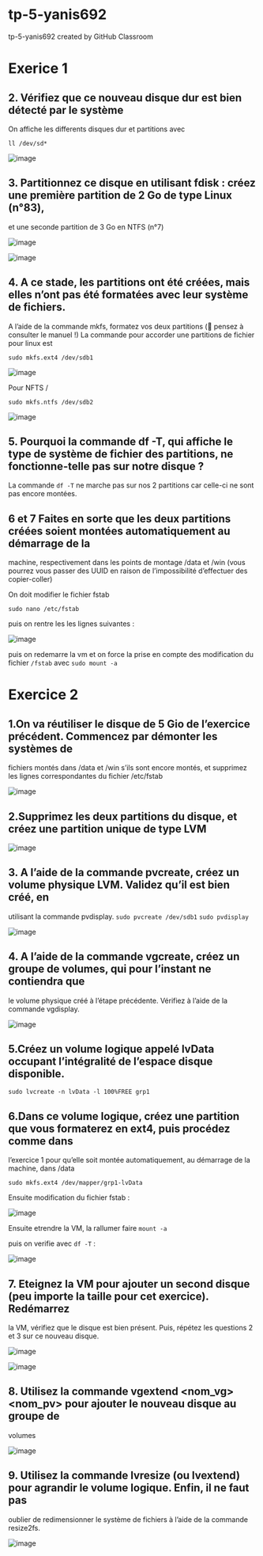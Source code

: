 # tp-5-yanis692
tp-5-yanis692 created by GitHub Classroom

# Exerice 1

## 2. Vérifiez que ce nouveau disque dur est bien détecté par le système
On affiche les differents disques dur et partitions avec 
```
ll /dev/sd*
```
![image](https://user-images.githubusercontent.com/77662970/193530068-8266ac93-e0ea-4811-b756-e1051ac6a4ab.png)

## 3. Partitionnez ce disque en utilisant fdisk : créez une première partition de 2 Go de type Linux (n°83),
et une seconde partition de 3 Go en NTFS (n°7)

![image](https://user-images.githubusercontent.com/77662970/193533220-22af50ef-0006-4ce7-8eb1-ca7bc4ea7eb8.png)


![image](https://user-images.githubusercontent.com/77662970/193533096-6897c376-5da9-4d5c-be12-348e9d22153f.png)

## 4. A ce stade, les partitions ont été créées, mais elles n’ont pas été formatées avec leur système de fichiers.
A l’aide de la commande mkfs, formatez vos deux partitions ( pensez à consulter le manuel !)
La commande pour accorder une partitions de fichier pour linux est 
```
sudo mkfs.ext4 /dev/sdb1
```

![image](https://user-images.githubusercontent.com/77662970/193534260-15fbb1be-53a7-46ea-9750-28eb16e3af33.png)

Pour NFTS /
```
sudo mkfs.ntfs /dev/sdb2
```

![image](https://user-images.githubusercontent.com/77662970/193535067-ac83e23a-6ee8-4ca8-aa3e-ca2e0573dea9.png)

## 5. Pourquoi la commande df -T, qui affiche le type de système de fichier des partitions, ne fonctionne-telle pas sur notre disque ?

La commande ```df -T``` ne marche pas sur nos 2 partitions car celle-ci ne sont pas encore montées.

## 6 et 7  Faites en sorte que les deux partitions créées soient montées automatiquement au démarrage de la
machine, respectivement dans les points de montage /data et /win (vous pourrez vous passer des
UUID en raison de l’impossibilité d’effectuer des copier-coller)

On doit modifier le fichier fstab
```
sudo nano /etc/fstab
```
puis on rentre les les lignes suivantes :

![image](https://user-images.githubusercontent.com/77662970/193541499-c253880f-3b18-4cbd-bcae-b2a0af1da647.png)

puis on redemarre la vm et on force la prise en compte des modification du fichier ```/fstab``` avec ```sudo mount -a```

# Exercice 2

## 1.On va réutiliser le disque de 5 Gio de l’exercice précédent. Commencez par démonter les systèmes de
fichiers montés dans /data et /win s’ils sont encore montés, et supprimez les lignes correspondantes
du fichier /etc/fstab

![image](https://user-images.githubusercontent.com/77662970/193544943-b800e0b9-351c-44fe-a99c-ce1e7728a2c6.png)

## 2.Supprimez les deux partitions du disque, et créez une partition unique de type LVM

![image](https://user-images.githubusercontent.com/77662970/193547876-3877cf67-d3ba-4cfe-8cef-2418286d24ad.png)

## 3. A l’aide de la commande pvcreate, créez un volume physique LVM. Validez qu’il est bien créé, en
utilisant la commande pvdisplay.
```sudo pvcreate /dev/sdb1```
```sudo pvdisplay```

![image](https://user-images.githubusercontent.com/77662970/193549152-e793449d-8f9f-4173-ade9-e3fe77c1dc70.png)

## 4. A l’aide de la commande vgcreate, créez un groupe de volumes, qui pour l’instant ne contiendra que
le volume physique créé à l’étape précédente. Vérifiez à l’aide de la commande vgdisplay.

![image](https://user-images.githubusercontent.com/77662970/193559639-02d76c97-5951-465d-bea7-6558db1172fc.png)

## 5.Créez un volume logique appelé lvData occupant l’intégralité de l’espace disque disponible.
```
sudo lvcreate -n lvData -l 100%FREE grp1
```

## 6.Dans ce volume logique, créez une partition que vous formaterez en ext4, puis procédez comme dans
l’exercice 1 pour qu’elle soit montée automatiquement, au démarrage de la machine, dans /data
```
sudo mkfs.ext4 /dev/mapper/grp1-lvData
```
Ensuite modification du fichier fstab :

![image](https://user-images.githubusercontent.com/77662970/193570049-1252a93e-c4cf-43bb-9588-9877670b7134.png)

Ensuite etrendre la VM, la rallumer faire 
```mount -a```

puis on verifie avec ```df -T``` :

![image](https://user-images.githubusercontent.com/77662970/193569546-acb1a8fa-b16d-4ab1-99ef-11db5d5f2df7.png)

## 7. Eteignez la VM pour ajouter un second disque (peu importe la taille pour cet exercice). Redémarrez
la VM, vérifiez que le disque est bien présent. Puis, répétez les questions 2 et 3 sur ce nouveau disque.

![image](https://user-images.githubusercontent.com/77662970/194702601-1a08c4d7-974d-47f3-9b18-d8a09723e66e.png)

![image](https://user-images.githubusercontent.com/77662970/194703005-9b252809-8a93-4e12-a85b-030ae8e54ac6.png)

## 8. Utilisez la commande vgextend <nom_vg> <nom_pv> pour ajouter le nouveau disque au groupe de
volumes


![image](https://user-images.githubusercontent.com/77662970/194703045-33054410-9772-4d4f-977d-4d8c5092c5d0.png)

## 9. Utilisez la commande lvresize (ou lvextend) pour agrandir le volume logique. Enfin, il ne faut pas
oublier de redimensionner le système de fichiers à l’aide de la commande resize2fs.

![image](https://user-images.githubusercontent.com/77662970/194703374-9c62e441-59a1-4797-a4b5-49c71526fc57.png)


